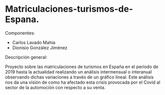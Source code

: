 # Matriculaciones-turismos-de-Espana.

Componentes:

- Carlos Lavado Mahia
- Dionisio González Jiménez

Descripción general:

Proyecto sobre las matriculaciones de turismos en España en el período de 2019 hasta la actualidad realizando un análisis intermensual o interanual
observando dichas variaciones a través de un gráfico lineal. Este análisis nos da una visión de como ha afectado esta crisis provocada por el Covid 
al sector de la automoción con respecto a su venta.
